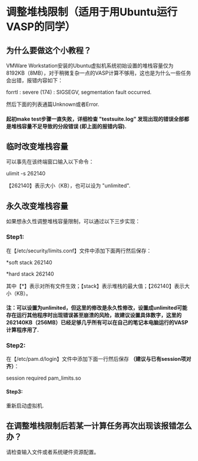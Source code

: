 # 调整堆栈限制（适用于用Ubuntu运行VASP的同学）

## 为什么要做这个小教程？
VMWare Workstation安装的Ubuntu虚拟机系统初始设置的堆栈容量仅为8192KB（8MB），对于稍微复杂一点的VASP计算不够用，这也是为什么一些任务会出错，报错内容如下：

forrtl : severe (174) : SIGSEGV, segmentation fault occurred. 

然后下面的列表通篇Unknown或者Error. 

#### 起初make test步骤一直失败，详细检查 "testsuite.log" 发现出现的错误全部都是堆栈容量不足导致的分段错误 (即上面的报错内容). 

## 临时改变堆栈容量

可以事先在该终端窗口输入以下命令：

ulimit -s 262140

【262140】表示大小（KB），也可以设为 "unlimited". 

## 永久改变堆栈容量

如果想永久性调整堆栈容量限制，可以通过以下三步实现：

### Step1:

在【/etc/security/limits.conf】文件中添加下面两行然后保存：

*soft stack 262140

*hard stack 262140

其中【*】表示对所有文件生效；【stack】表示堆栈的最大值；【262140】表示大小（KB）。

#### 注：可以设置为unlimited，但这里的修改是永久性修改，设置成unlimited可能存在运行其他程序时出现错误甚至崩溃的风险，故建议设置具体数字，这里的262140KB（256MB）已经足够几乎所有可以在自己的笔记本电脑运行的VASP计算程序用了. 


### Step2:

在【/etc/pam.d/login】文件中添加下面一行然后保存 **（建议与已有session项对齐）**：

session required pam_limits.so


#### Step3:

重新启动虚拟机.

## 在调整堆栈限制后若某一计算任务再次出现该报错怎么办？

请检查输入文件或者系统硬件资源配置。

